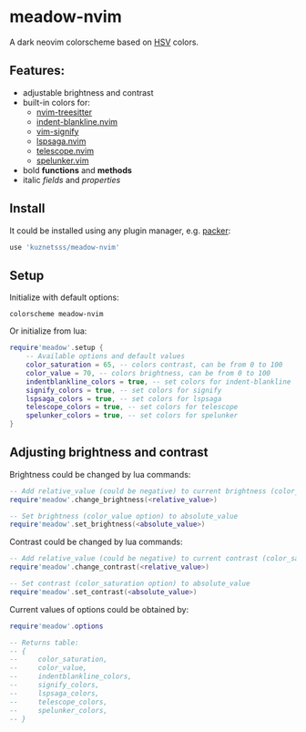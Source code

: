# meadow-nvim

A dark neovim colorscheme based on
[HSV](https://en.wikipedia.org/wiki/HSL_and_HSV) colors. 

## Features:
- adjustable brightness and contrast
- built-in colors for:
    - [nvim-treesitter](https://github.com/nvim-treesitter/nvim-treesitter)
    - [indent-blankline.nvim](https://github.com/lukas-reineke/indent-blankline.nvim)
    - [vim-signify](https://github.com/mhinz/vim-signify)
    - [lspsaga.nvim](https://github.com/glepnir/lspsaga.nvim)
    - [telescope.nvim](https://github.com/nvim-telescope/telescope.nvim)
    - [spelunker.vim](https://github.com/kamykn/spelunker.vim)
- bold **functions** and **methods**
- italic *fields* and *properties*

## Install

It could be installed using any plugin manager, 
e.g. [packer](https://github.com/wbthomason/packer.nvim):

```lua
use 'kuznetsss/meadow-nvim'
```

## Setup

Initialize with default options:

```vimscript
colorscheme meadow-nvim
```

Or initialize from lua:

```lua
require'meadow'.setup {
    -- Available options and default values
    color_saturation = 65, -- colors contrast, can be from 0 to 100
    color_value = 70, -- colors brightness, can be from 0 to 100
    indentblankline_colors = true, -- set colors for indent-blankline
    signify_colors = true, -- set colors for signify
    lspsaga_colors = true, -- set colors for lspsaga
    telescope_colors = true, -- set colors for telescope
    spelunker_colors = true, -- set colors for spelunker 
}
```

## Adjusting brightness and contrast

Brightness could be changed by lua commands:

```lua
-- Add relative_value (could be negative) to current brightness (color_value option)
require'meadow'.change_brightness(<relative_value>)

-- Set brightness (color_value option) to absolute_value
require'meadow'.set_brightness(<absolute_value>)
```

Contrast could be changed by lua commands:

```lua
-- Add relative_value (could be negative) to current contrast (color_saturation option)
require'meadow'.change_contrast(<relative_value>)

-- Set contrast (color_saturation option) to absolute_value
require'meadow'.set_contrast(<absolute_value>)
```

Current values of options could be obtained by:

```lua 
require'meadow'.options

-- Returns table:
-- {
--     color_saturation,
--     color_value,
--     indentblankline_colors,
--     signify_colors,
--     lspsaga_colors,
--     telescope_colors,
--     spelunker_colors,
-- }
```

